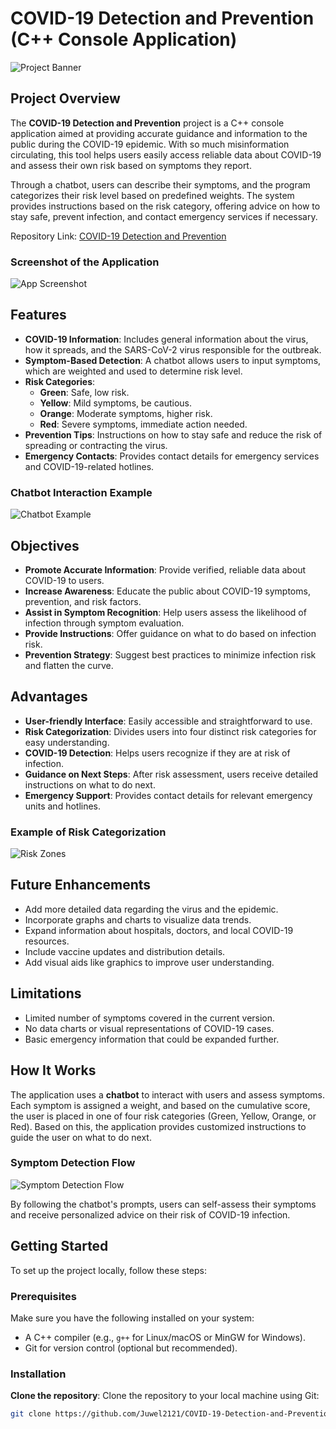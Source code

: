 # COVID-19 Detection and Prevention (C++ Console Application)

![Project Banner]([path_to_your_image/banner.png](https://github.com/Juwel2121/COVID-19-Detection-and-Prevention/blob/main/Images/banner.png))

## Project Overview
The **COVID-19 Detection and Prevention** project is a C++ console application aimed at providing accurate guidance and information to the public during the COVID-19 epidemic. With so much misinformation circulating, this tool helps users easily access reliable data about COVID-19 and assess their own risk based on symptoms they report.

Through a chatbot, users can describe their symptoms, and the program categorizes their risk level based on predefined weights. The system provides instructions based on the risk category, offering advice on how to stay safe, prevent infection, and contact emergency services if necessary.

Repository Link: [COVID-19 Detection and Prevention](https://github.com/Juwel2121/COVID-19-Detection-and-Prevention)

### Screenshot of the Application
![App Screenshot](path_to_your_image/app_screenshot.png)

## Features
- **COVID-19 Information**: Includes general information about the virus, how it spreads, and the SARS-CoV-2 virus responsible for the outbreak.
- **Symptom-Based Detection**: A chatbot allows users to input symptoms, which are weighted and used to determine risk level.
- **Risk Categories**:
  - **Green**: Safe, low risk.
  - **Yellow**: Mild symptoms, be cautious.
  - **Orange**: Moderate symptoms, higher risk.
  - **Red**: Severe symptoms, immediate action needed.
- **Prevention Tips**: Instructions on how to stay safe and reduce the risk of spreading or contracting the virus.
- **Emergency Contacts**: Provides contact details for emergency services and COVID-19-related hotlines.

### Chatbot Interaction Example
![Chatbot Example](path_to_your_image/chatbot_example.png)

## Objectives
- **Promote Accurate Information**: Provide verified, reliable data about COVID-19 to users.
- **Increase Awareness**: Educate the public about COVID-19 symptoms, prevention, and risk factors.
- **Assist in Symptom Recognition**: Help users assess the likelihood of infection through symptom evaluation.
- **Provide Instructions**: Offer guidance on what to do based on infection risk.
- **Prevention Strategy**: Suggest best practices to minimize infection risk and flatten the curve.

## Advantages
- **User-friendly Interface**: Easily accessible and straightforward to use.
- **Risk Categorization**: Divides users into four distinct risk categories for easy understanding.
- **COVID-19 Detection**: Helps users recognize if they are at risk of infection.
- **Guidance on Next Steps**: After risk assessment, users receive detailed instructions on what to do next.
- **Emergency Support**: Provides contact details for relevant emergency units and hotlines.

### Example of Risk Categorization
![Risk Zones](path_to_your_image/risk_zones_example.png)

## Future Enhancements
- Add more detailed data regarding the virus and the epidemic.
- Incorporate graphs and charts to visualize data trends.
- Expand information about hospitals, doctors, and local COVID-19 resources.
- Include vaccine updates and distribution details.
- Add visual aids like graphics to improve user understanding.

## Limitations
- Limited number of symptoms covered in the current version.
- No data charts or visual representations of COVID-19 cases.
- Basic emergency information that could be expanded further.

## How It Works
The application uses a **chatbot** to interact with users and assess symptoms. Each symptom is assigned a weight, and based on the cumulative score, the user is placed in one of four risk categories (Green, Yellow, Orange, or Red). Based on this, the application provides customized instructions to guide the user on what to do next.

### Symptom Detection Flow
![Symptom Detection Flow](path_to_your_image/symptom_detection_flow.png)

By following the chatbot's prompts, users can self-assess their symptoms and receive personalized advice on their risk of COVID-19 infection.

## Getting Started

To set up the project locally, follow these steps:

### Prerequisites

Make sure you have the following installed on your system:
- A C++ compiler (e.g., `g++` for Linux/macOS or MinGW for Windows).
- Git for version control (optional but recommended).

### Installation

**Clone the repository**:
   Clone the repository to your local machine using Git:
   ```bash
   git clone https://github.com/Juwel2121/COVID-19-Detection-and-Prevention.git
